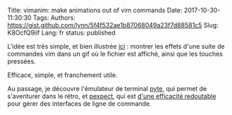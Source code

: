 Title: vimanim: make animations out of vim commands
Date: 2017-10-30-11:30:30
Tags: 
Authors: https://gist.github.com/lynn/5f4f532ae1b87068049a23f7d88581c5
Slug: K8OcfQ9iif
Lang: fr
status: published

L'idée est très simple, et bien illustrée [ici](https://gist.github.com/lynn/5f4f532ae1b87068049a23f7d88581c5) : montrer les effets d'une suite de commandes vim dans un gif où le fichier est affiché, ainsi que les touches pressées.

Efficace, simple, et franchement utile.


Au passage, je découvre l'émulateur de terminal [pyte](https://pypi.python.org/pypi/pyte/0.7.0), qui permet de s'aventurer dans le rétro, et [pexpect](https://pypi.python.org/pypi/pexpect), qui est [d'une efficacité redoutable](https://pexpect.readthedocs.io/en/stable/overview.html) pour gérer des interfaces de ligne de commande.
